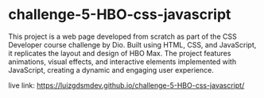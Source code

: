 # challenge-5-HBO-css-javascript
This project is a web page developed from scratch as part of the CSS Developer course challenge by Dio. Built using HTML, CSS, and JavaScript, it replicates the layout and design of HBO Max. The project features animations, visual effects, and interactive elements implemented with JavaScript, creating a dynamic and engaging user experience. 

live link: https://luizgdsmdev.github.io/challenge-5-HBO-css-javascript/
